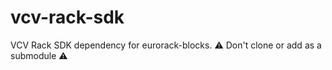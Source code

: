 # vcv-rack-sdk
VCV Rack SDK dependency for eurorack-blocks. ⚠️ Don't clone or add as a submodule ⚠️
